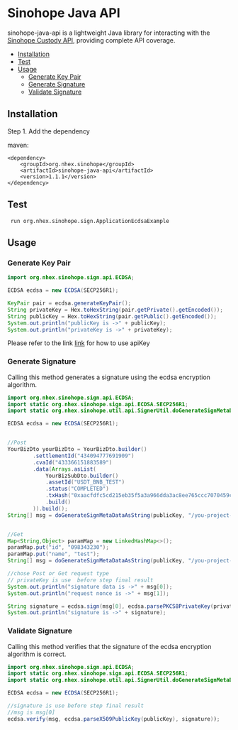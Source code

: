 # Sinohope Java API

sinohope-java-api is a lightweight Java library for interacting with the [Sinohope Custody API](https://sinohope.github.io/openloop/index.html#tag/Exchange-greaterCustody/paths/~1collateral~1v1~1address~1status/post), providing complete API coverage.


* [Installation](#installation)
* [Test](#test)
* [Usage](#usage)
  * [Generate Key Pair](#generate-key-pair)
  * [Generate Signature](#generate-signature)
  * [Validate Signature](#validate-signature)

## Installation
Step 1. Add the dependency

maven:
```
<dependency>
    <groupId>org.nhex.sinohope</groupId>
    <artifactId>sinohope-java-api</artifactId>
    <version>1.1.1</version>
</dependency>
```


## Test

```
 run org.nhex.sinohope.sign.ApplicationEcdsaExample
```

## Usage


### Generate Key Pair
```java
import org.nhex.sinohope.sign.api.ECDSA;

ECDSA ecdsa = new ECDSA(SECP256R1);

KeyPair pair = ecdsa.generateKeyPair();
String privateKey = Hex.toHexString(pair.getPrivate().getEncoded());
String publicKey = Hex.toHexString(pair.getPublic().getEncoded());
System.out.println("publicKey is ->" + publicKey);
System.out.println("privateKey is ->" + privateKey);
```
Please refer to the link [link](https://doc.custody.cobo.com/en.html#api-authentication) for how to use apiKey

### Generate Signature
Calling this method generates a signature using the ecdsa encryption algorithm.

```java
import org.nhex.sinohope.sign.api.ECDSA;
import static org.nhex.sinohope.sign.api.ECDSA.SECP256R1;
import static org.nhex.sinohope.util.api.SignerUtil.doGenerateSignMetaDataAsString;

ECDSA ecdsa = new ECDSA(SECP256R1);


//Post
YourBizDto yourBizDto = YourBizDto.builder()
        .settlementId("434094777691909")
        .cvaId("433366151883589")
        .data(Arrays.asList(
            YourBizSubDto.builder()
            .assetId("USDT_BNB_TEST")
            .status("COMPLETED")
            .txHash("0xaacfdfc5cd215eb35f5a3a966dda3ac8ee765ccc7070459c4c4951dc3f715d19")
            .build()
        )).build();
String[] msg = doGenerateSignMetaDataAsString(publicKey, "/you-project-path/demo/test/json2", JSON.toJSONString(yourBizDto));


//Get
Map<String,Object> paramMap = new LinkedHashMap<>();
paramMap.put("id", "098343230");
paramMap.put("name", "test");
String[] msg = doGenerateSignMetaDataAsString(publicKey, "/you-project-path/demo/order/findById",doBuildSignQueryString(paramMap));

//chose Post or Get request type
// privateKey is use  before step final result
System.out.println("signature data is ->" + msg[0]);
System.out.println("request nonce is ->" + msg[1]);

String signature = ecdsa.sign(msg[0], ecdsa.parsePKCS8PrivateKey(privateKey));
System.out.println("signature is ->" + signature);
```

### Validate Signature
Calling this method verifies that the signature of the ecdsa encryption algorithm is correct.


```java
import org.nhex.sinohope.sign.api.ECDSA;
import static org.nhex.sinohope.sign.api.ECDSA.SECP256R1;
import static org.nhex.sinohope.util.api.SignerUtil.doGenerateSignMetaDataAsString;

ECDSA ecdsa = new ECDSA(SECP256R1);

//signature is use before step final result
//msg is msg[0]
ecdsa.verify(msg, ecdsa.parseX509PublicKey(publicKey), signature));
```

